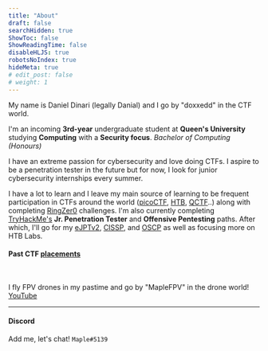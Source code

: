 ```yaml
---
title: "About"
draft: false
searchHidden: true
ShowToc: false
ShowReadingTime: false
disableHLJS: true
robotsNoIndex: true
hideMeta: true
# edit_post: false
# weight: 1
---
```

My name is Daniel Dinari (legally Danial) and I go by "doxxedd" in the CTF world.

I'm an incoming **3rd-year** undergraduate student at **Queen's University** studying **Computing** with a **Security focus**. *Bachelor of Computing (Honours)*

I have an extreme passion for cybersecurity and love doing CTFs. I aspire to be a penetration tester in the future but for now, I look for junior cybersecurity internships every summer.

I have a lot to learn and I leave my main source of learning to be frequent participation in CTFs around the world ([picoCTF](https://picoctf.org/), [HTB](https://hackthebox.com), [QCTF](https://qctf.ca/)..) along with completing [RingZer0](https://ringzer0ctf.com/home) challenges. I'm also currently completing [TryHackMe's](https://tryhackme.com/) **Jr. Penetration Tester** and **Offensive Pentesting** paths. After which, I'll go for my [eJPTv2](https://ine.com/learning/certifications/internal/elearnsecurity-junior-penetration-tester-v2), [CISSP](https://www.isc2.org/Certifications/CISSP#), and [OSCP](https://www.offsec.com/courses/pen-200/) as well as focusing more on HTB Labs.

#### Past CTF [placements](/placements)

&nbsp;

I fly FPV drones in my pastime and go by "MapleFPV" in the drone world! [YouTube](https://www.youtube.com/@maplefpv/)


---

#### Discord 
Add me, let's chat! `Maple#5139`